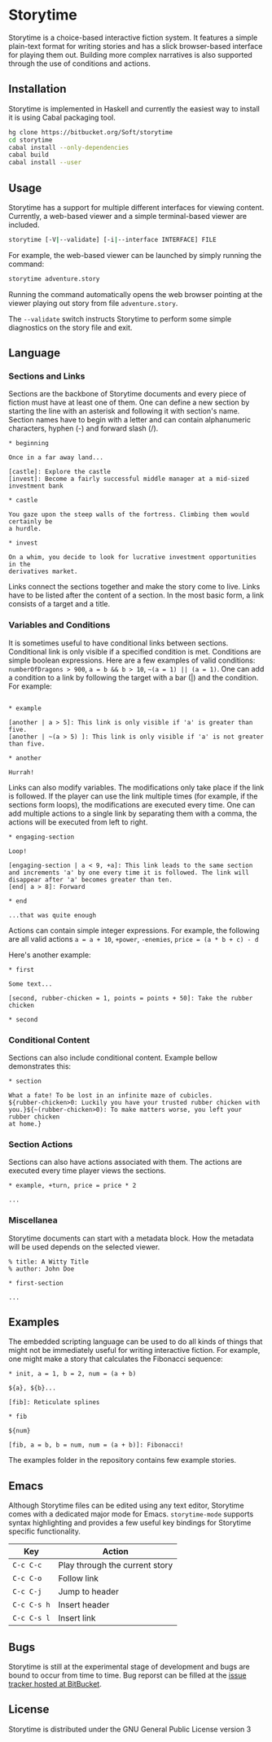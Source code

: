 # Storytime

Storytime is a choice-based interactive fiction system. It features a simple
plain-text format for writing stories and has a slick browser-based interface
for playing them out. Building more complex narratives is also supported through
the use of conditions and actions.

## Installation

Storytime is implemented in Haskell and currently the easiest way to install it
is using Cabal packaging tool.

~~~bash
hg clone https://bitbucket.org/Soft/storytime
cd storytime
cabal install --only-dependencies
cabal build
cabal install --user
~~~

## Usage

Storytime has a support for multiple different interfaces for viewing content.
Currently, a web-based viewer and a simple terminal-based viewer are included.

~~~bash
storytime [-V|--validate] [-i|--interface INTERFACE] FILE
~~~

For example, the web-based viewer can be launched by simply running the command:

~~~bash
storytime adventure.story
~~~

Running the command automatically opens the web browser pointing at the viewer
playing out story from file `adventure.story`.

The `--validate` switch instructs Storytime to perform some simple diagnostics
on the story file and exit.

## Language

### Sections and Links

Sections are the backbone of Storytime documents and every piece of fiction must
have at least one of them. One can define a new section by starting the line
with an asterisk and following it with section's name. Section names have to
begin with a letter and can contain alphanumeric characters, hyphen (-) and
forward slash (/).

~~~
* beginning

Once in a far away land...

[castle]: Explore the castle
[invest]: Become a fairly successful middle manager at a mid-sized investment bank

* castle

You gaze upon the steep walls of the fortress. Climbing them would certainly be
a hurdle.

* invest

On a whim, you decide to look for lucrative investment opportunities in the
derivatives market.

~~~

Links connect the sections together and make the story come to live. Links have
to be listed after the content of a section. In the most basic form, a link
consists of a target and a title.

### Variables and Conditions

It is sometimes useful to have conditional links between sections. Conditional
link is only visible if a specified condition is met. Conditions are simple
boolean expressions. Here are a few examples of valid conditions:
`numberOfDragons > 900`, `a = b && b > 10`, `~(a = 1) || (a = 1)`. One can
add a condition to a link by following the target with a bar (|) and the
condition. For example:

~~~

* example

[another | a > 5]: This link is only visible if 'a' is greater than five.
[another | ~(a > 5) ]: This link is only visible if 'a' is not greater than five.

* another

Hurrah!

~~~

Links can also modify variables. The modifications only take place if the link
is followed. If the player can use the link multiple times (for example, if the
sections form loops), the modifications are executed every time. One can add
multiple actions to a single link by separating them with a comma, the actions
will be executed from left to right. 

~~~
* engaging-section

Loop!

[engaging-section | a < 9, +a]: This link leads to the same section and increments 'a' by one every time it is followed. The link will disappear after 'a' becomes greater than ten.
[end| a > 8]: Forward

* end

...that was quite enough

~~~

Actions can contain simple integer expressions. For example, the following are
all valid actions `a = a + 10`, `+power`, `-enemies`, `price = (a * b + c) - d`

Here's another example:

~~~
* first

Some text...

[second, rubber-chicken = 1, points = points + 50]: Take the rubber chicken

* second

~~~

### Conditional Content

Sections can also include conditional content. Example bellow demonstrates this:

~~~
* section

What a fate! To be lost in an infinite maze of cubicles.
${rubber-chicken>0: Luckily you have your trusted rubber chicken with
you.}${~(rubber-chicken>0): To make matters worse, you left your rubber chicken
at home.}

~~~

### Section Actions

Sections can also have actions associated with them. The actions are executed
every time player views the sections.

~~~
* example, +turn, price = price * 2

...
~~~

### Miscellanea

Storytime documents can start with a metadata block. How the metadata will be
used depends on the selected viewer.

~~~
% title: A Witty Title
% author: John Doe

* first-section

...
~~~

## Examples

The embedded scripting language can be used to do all kinds of things that might
not be immediately useful for writing interactive fiction. For example, one
might make a story that calculates the Fibonacci sequence:

~~~
* init, a = 1, b = 2, num = (a + b)

${a}, ${b}...

[fib]: Reticulate splines

* fib

${num}

[fib, a = b, b = num, num = (a + b)]: Fibonacci!
~~~

The examples folder in the repository contains few example stories.

## Emacs

Although Storytime files can be edited using any text editor, Storytime comes
with a dedicated major mode for Emacs. `storytime-mode` supports syntax
highlighting and provides a few useful key bindings for Storytime specific
functionality.

Key           | Action
------------- | ---------------------------------
`C-c C-c`     | Play through the current story
`C-c C-o`     | Follow link
`C-c C-j`     | Jump to header
`C-c C-s h`   | Insert header
`C-c C-s l`   | Insert link


## Bugs

Storytime is still at the experimental stage of development and bugs are bound
to occur from time to time. Bug reporst can be filled at the
[issue tracker hosted at BitBucket](https://bitbucket.org/Soft/storytime/issues).

## License

Storytime is distributed under the GNU General Public License version 3
